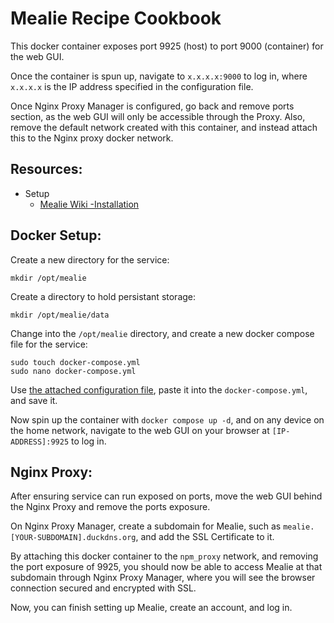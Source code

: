 # Mealie Recipe Cookbook

This docker container exposes port 9925 (host) to port 9000 (container) for the web GUI. 
  
Once the container is spun up, navigate to `x.x.x.x:9000` to log in, where `x.x.x.x` is the IP address specified in the configuration file.   

Once Nginx Proxy Manager is configured, go back and remove ports section, as the web GUI will only be accessible through the Proxy. Also, remove the default network created with this container, and instead attach this to the Nginx proxy docker network.  


## Resources:
* Setup
  * [Mealie Wiki -Installation](https://docs.mealie.io/documentation/getting-started/installation/installation-checklist/)  


## Docker Setup:  

Create a new directory for the service:

  ```
  mkdir /opt/mealie
  ```

Create a directory to hold persistant storage:  

  ```
  mkdir /opt/mealie/data
  ```  

Change into the `/opt/mealie` directory, and create a new docker compose file for the service:

  ```
  sudo touch docker-compose.yml
  sudo nano docker-compose.yml 
  ```

Use [the attached configuration file](docker-compose.yml), paste it into the `docker-compose.yml`, and save it.  

Now spin up the container with `docker compose up -d`, and on any device on the home network, navigate to the web GUI on your browser at `[IP-ADDRESS]:9925` to log in.  


## Nginx Proxy:  

After ensuring service can run exposed on ports, move the web GUI behind the Nginx Proxy and remove the ports exposure.  

On Nginx Proxy Manager, create a subdomain for Mealie, such as `mealie.[YOUR-SUBDOMAIN].duckdns.org`, and add the SSL Certificate to it.  

By attaching this docker container to the `npm_proxy` network, and removing the port exposure of 9925, you should now be able to access Mealie at that subdomain through Nginx Proxy Manager, where you will see the browser connection secured and encrypted with SSL.  

Now, you can finish setting up Mealie, create an account, and log in.  
